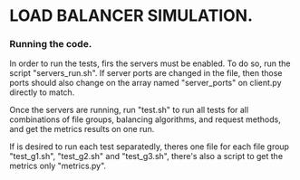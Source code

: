 # LOAD BALANCER SIMULATION.

### Running the code.

In order to run the tests, firs the servers must be enabled.
To do so, run the script "servers_run.sh". If server ports are changed
in the file, then those ports should also change on the array named
"server_ports" on client.py directly to match.

Once the servers are running, run "test.sh" to run all tests for all 
combinations of file groups, balancing algorithms, and request methods,
and get the metrics results on one run.

If is desired to run each test separatedly, theres one file for each
file group "test_g1.sh", "test_g2.sh" and "test_g3.sh", there's also 
a script to get the metrics only "metrics.py".
